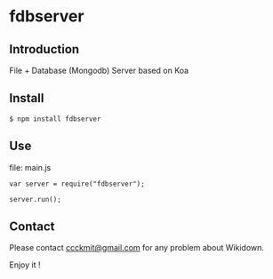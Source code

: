 # fdbserver

## Introduction

File + Database (Mongodb) Server based on Koa


## Install

```
$ npm install fdbserver
```

## Use

file: main.js

```
var server = require("fdbserver");

server.run();
```

## Contact

Please contact ccckmit@gmail.com for any problem about Wikidown.

Enjoy it !





